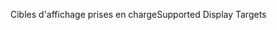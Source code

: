 <span data-ttu-id="6ad73-101">Cibles d'affichage prises en charge</span><span class="sxs-lookup"><span data-stu-id="6ad73-101">Supported Display Targets</span></span>
